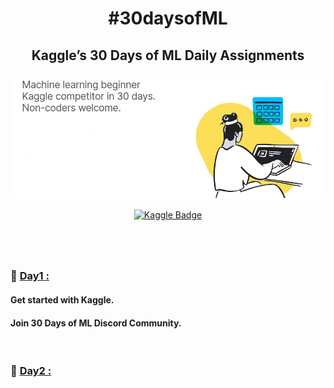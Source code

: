 <center><h1> #30daysofML </h1> </center>
 
<center>
<h2>Kaggle’s 30 Days of ML Daily Assignments </h2>
<img src="kaggle.jpg" width="800px">
<br>

[![Kaggle Badge](https://img.shields.io/badge/Kaggle-20BEFF?style=for-the-badge&logo=Kaggle&logoColor=white)](https://www.kaggle.com/wiemborchani)
</center>
<h1></h1>
<br>

<h3>💫 <u><b>Day1 :</u> </b> </h3>
<h4>Get started with Kaggle.</h4>
<h4>Join 30 Days of ML Discord Community.</h4>
<br>

<h3>💫 <u><b>Day2 :</u> </b> </h3>
<h4></h4>
<h4></h4>
<br>
</center>

